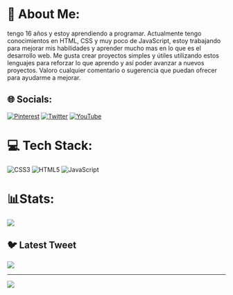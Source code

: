 # 💫 About Me:
tengo 16 años y estoy aprendiendo a programar. Actualmente tengo conocimientos en HTML, CSS y muy poco de JavaScript, estoy trabajando para mejorar mis habilidades y aprender mucho mas en lo que es el desarrollo web. Me gusta crear proyectos simples y útiles utilizando estos lenguajes para reforzar lo que aprendo y así poder avanzar a nuevos proyectos. Valoro cualquier comentario o sugerencia que puedan ofrecer para ayudarme a mejorar.<br>


## 🌐 Socials:
[![Pinterest](https://img.shields.io/badge/Pinterest-%23E60023.svg?logo=Pinterest&logoColor=white)](https://pinterest.com/1Gyuhi) [![Twitter](https://img.shields.io/badge/Twitter-%231DA1F2.svg?logo=Twitter&logoColor=white)](https://twitter.com/@1Gyuhi) [![YouTube](https://img.shields.io/badge/YouTube-%23FF0000.svg?logo=YouTube&logoColor=white)](https://youtube.com/@@Mateo.x) 

# 💻 Tech Stack:
![CSS3](https://img.shields.io/badge/css3-%231572B6.svg?style=for-the-badge&logo=css3&logoColor=white) ![HTML5](https://img.shields.io/badge/html5-%23E34F26.svg?style=for-the-badge&logo=html5&logoColor=white) ![JavaScript](https://img.shields.io/badge/javascript-%23323330.svg?style=for-the-badge&logo=javascript&logoColor=%23F7DF1E)
# 📊Stats:
![](https://github-readme-stats.vercel.app/api/top-langs/?username=1Gyuhi&theme=nightowl&hide_border=false&include_all_commits=false&count_private=false&layout=compact)

## 🐦 Latest Tweet
[![](https://gtce.itsvg.in/api?username=@1Gyuhi)](https://github.com/VishwaGauravIn/github-twitter-card-embed)

---
[![](https://visitcount.itsvg.in/api?id=1Gyuhi&icon=0&color=0)](https://visitcount.itsvg.in)

<!-- Proudly created with GPRM ( https://gprm.itsvg.in ) -->
